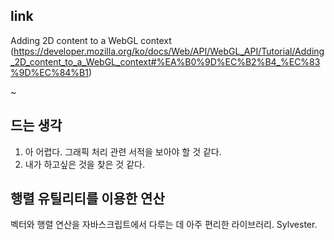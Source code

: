 ## link

Adding 2D content to a WebGL context (https://developer.mozilla.org/ko/docs/Web/API/WebGL_API/Tutorial/Adding_2D_content_to_a_WebGL_context#%EA%B0%9D%EC%B2%B4_%EC%83%9D%EC%84%B1)

~

## 드는 생각

1. 아 어렵다. 그래픽 처리 관련 서적을 보아야 할 것 같다.
2. 내가 하고싶은 것을 찾은 것 같다.

## 행렬 유틸리티를 이용한 연산

벡터와 행렬 연산을 자바스크립트에서 다루는 데 아주 편리한 라이브러리. Sylvester.

